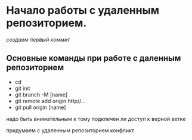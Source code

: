 # Начало работы с удаленным репозиторием.
*создаем первый коммит*

## Основные команды при работе с даленным репозиторием

+ cd
+ git init
+ git branch -M [name]
+ git remote add origin http//...
+ git pull origin [name]

надо быть внимательным к тому подклечен ли доступ к верной ветке

придумаем  с удаленным репозиторием конфликт 

